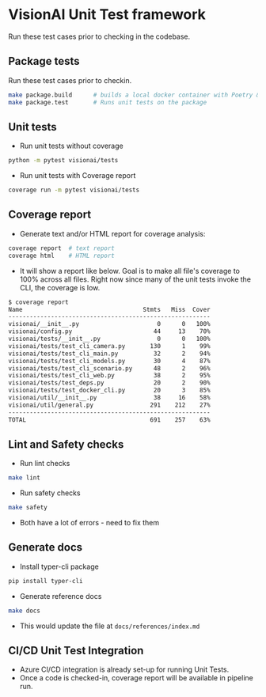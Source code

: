 # VisionAI Unit Test framework
Run these test cases prior to checking in the codebase.

## Package tests

Run these test cases prior to checkin.

```bash
make package.build      # builds a local docker container with Poetry & dependencies
make package.test       # Runs unit tests on the package

```

## Unit tests

- Run unit tests without coverage

```bash
python -m pytest visionai/tests
```

- Run unit tests with Coverage report

```bash
coverage run -m pytest visionai/tests
```


## Coverage report

- Generate text and/or HTML report for coverage analysis:

```bash
coverage report  # text report
coverage html    # HTML report
```

- It will show a report like below. Goal is to make all file's coverage to 100% across all files. Right now since many of the unit tests invoke the CLI, the coverage is low.

```bash
$ coverage report
Name                                  Stmts   Miss  Cover
---------------------------------------------------------
visionai/__init__.py                      0      0   100%
visionai/config.py                       44     13    70%
visionai/tests/__init__.py                0      0   100%
visionai/tests/test_cli_camera.py       130      1    99%
visionai/tests/test_cli_main.py          32      2    94%
visionai/tests/test_cli_models.py        30      4    87%
visionai/tests/test_cli_scenario.py      48      2    96%
visionai/tests/test_cli_web.py           38      2    95%
visionai/tests/test_deps.py              20      2    90%
visionai/tests/test_docker_cli.py        20      3    85%
visionai/util/__init__.py                38     16    58%
visionai/util/general.py                291    212    27%
---------------------------------------------------------
TOTAL                                   691    257    63%

```

## Lint and Safety checks

- Run lint checks

```bash
make lint
```

- Run safety checks

```bash
make safety
```

- Both have a lot of errors - need to fix them


## Generate docs
- Install typer-cli package

```bash
pip install typer-cli
```

- Generate reference docs

```bash
make docs
```

- This would update the file at `docs/references/index.md`


## CI/CD Unit Test Integration

- Azure CI/CD integration is already set-up for running Unit Tests.
- Once a code is checked-in, coverage report will be available in pipeline run.
